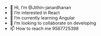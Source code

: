 - 👋 Hi, I’m @Jithin-janardhanan
- 👀 I’m interested in React
- 🌱 I’m currently learning Angular
- 💞️ I’m looking to collaborate on developing
- 📫 How to reach me 9567725398

<!---
Jithin-janardhanan/Jithin-janardhanan is a ✨ special ✨ repository because its `README.md` (this file) appears on your GitHub profile.
You can click the Preview link to take a look at your changes.
--->
